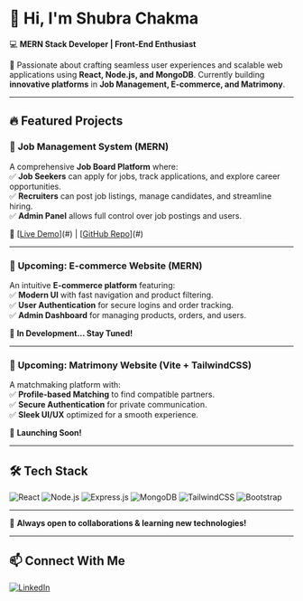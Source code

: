 # 👋 Hi, I'm Shubra Chakma  
💻 **MERN Stack Developer | Front-End Enthusiast**  

🚀 Passionate about crafting seamless user experiences and scalable web applications using **React, Node.js, and MongoDB**. Currently building **innovative platforms** in **Job Management, E-commerce, and Matrimony**.  

---

## 🔥 **Featured Projects**

### 🏢 **Job Management System** (MERN)  
A comprehensive **Job Board Platform** where:  
✅ **Job Seekers** can apply for jobs, track applications, and explore career opportunities.  
✅ **Recruiters** can post job listings, manage candidates, and streamline hiring.  
✅ **Admin Panel** allows full control over job postings and users.  

🔗 [[Live Demo](https://job-management-system-alpha.vercel.app/)](#) | [[GitHub Repo](https://github.com/ShuvroChakma/Job-Management-System.git)](#)  

---

### 🛒 **Upcoming: E-commerce Website** (MERN)  
An intuitive **E-commerce platform** featuring:  
✅ **Modern UI** with fast navigation and product filtering.  
✅ **User Authentication** for secure logins and order tracking.  
✅ **Admin Dashboard** for managing products, orders, and users.  

🚧 **In Development... Stay Tuned!**  

---

### 💍 **Upcoming: Matrimony Website** (Vite + TailwindCSS)  
A matchmaking platform with:  
✅ **Profile-based Matching** to find compatible partners.  
✅ **Secure Authentication** for private communication.  
✅ **Sleek UI/UX** optimized for a smooth experience.  

🚀 **Launching Soon!**  

---

## 🛠️ **Tech Stack**
![React](https://img.shields.io/badge/React-20232a?style=for-the-badge&logo=react&logoColor=61DAFB)
![Node.js](https://img.shields.io/badge/Node.js-43853D?style=for-the-badge&logo=node.js&logoColor=white)
![Express.js](https://img.shields.io/badge/Express.js-000000?style=for-the-badge&logo=express&logoColor=white)
![MongoDB](https://img.shields.io/badge/MongoDB-4EA94B?style=for-the-badge&logo=mongodb&logoColor=white)
![TailwindCSS](https://img.shields.io/badge/TailwindCSS-38B2AC?style=for-the-badge&logo=tailwind-css&logoColor=white)
![Bootstrap](https://img.shields.io/badge/Bootstrap-563D7C?style=for-the-badge&logo=bootstrap&logoColor=white)

---
🌟 **Always open to collaborations & learning new technologies!**



---

## 📫 **Connect With Me**
[![LinkedIn](https://img.shields.io/badge/LinkedIn-0A66C2?style=for-the-badge&logo=linkedin&logoColor=white)]([https://linkedin.com/in/shubrachakma](https://www.linkedin.com/in/shuvro-chakma-394086244/))  

